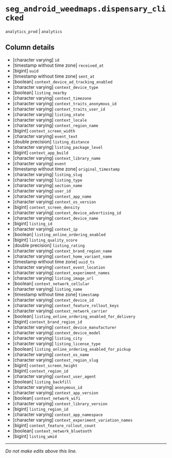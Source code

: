 # `seg_android_weedmaps.dispensary_clicked`
`analytics_prod` | `analytics`

## Column details
* [character varying] `id`
* [timestamp without time zone] `received_at`
* [bigint]    `uuid`
* [timestamp without time zone] `sent_at`
* [boolean]   `context_device_ad_tracking_enabled`
* [character varying] `context_device_type`
* [boolean]   `listing_nearby`
* [character varying] `context_timezone`
* [character varying] `context_traits_anonymous_id`
* [character varying] `context_traits_user_id`
* [character varying] `listing_state`
* [character varying] `context_locale`
* [character varying] `context_region_name`
* [bigint]    `context_screen_width`
* [character varying] `event_text`
* [double precision] `listing_distance`
* [character varying] `listing_package_level`
* [bigint]    `context_app_build`
* [character varying] `context_library_name`
* [character varying] `event`
* [timestamp without time zone] `original_timestamp`
* [character varying] `listing_slug`
* [character varying] `listing_type`
* [character varying] `section_name`
* [character varying] `user_id`
* [character varying] `context_app_name`
* [character varying] `context_os_version`
* [bigint]    `context_screen_density`
* [character varying] `context_device_advertising_id`
* [character varying] `context_device_name`
* [bigint]    `listing_id`
* [character varying] `context_ip`
* [boolean]   `listing_online_ordering_enabled`
* [bigint]    `listing_quality_score`
* [double precision] `listing_rating`
* [character varying] `context_brand_region_name`
* [character varying] `context_home_variant_name`
* [timestamp without time zone] `uuid_ts`
* [character varying] `context_event_location`
* [character varying] `context_experiment_names`
* [character varying] `listing_image_url`
* [boolean]   `context_network_cellular`
* [character varying] `listing_name`
* [timestamp without time zone] `timestamp`
* [character varying] `context_device_id`
* [character varying] `context_feature_rollout_keys`
* [character varying] `context_network_carrier`
* [boolean]   `listing_online_ordering_enabled_for_delivery`
* [bigint]    `context_brand_region_id`
* [character varying] `context_device_manufacturer`
* [character varying] `context_device_model`
* [character varying] `listing_city`
* [character varying] `listing_license_type`
* [boolean]   `listing_online_ordering_enabled_for_pickup`
* [character varying] `context_os_name`
* [character varying] `context_region_slug`
* [bigint]    `context_screen_height`
* [bigint]    `context_region_id`
* [character varying] `context_user_agent`
* [boolean]   `listing_backfill`
* [character varying] `anonymous_id`
* [character varying] `context_app_version`
* [boolean]   `context_network_wifi`
* [character varying] `context_library_version`
* [bigint]    `listing_region_id`
* [character varying] `context_app_namespace`
* [character varying] `context_experiment_variation_names`
* [bigint]    `context_feature_rollout_count`
* [boolean]   `context_network_bluetooth`
* [bigint]    `listing_wmid`

-------------------------------------------------------------------------------
*Do not make edits above this line.*
